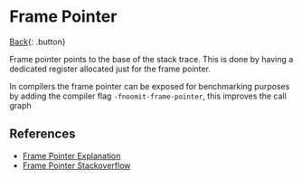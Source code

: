 # Frame Pointer

[Back](./c-compiler.md){: .button}

Frame pointer points to the base of the stack trace. This is done by having a dedicated 
register allocated just for the frame pointer.

In compilers the frame pointer can be exposed for benchmarking purposes by adding the compiler flag `-fnoomit-frame-pointer`, this improves the call graph

## References

- [Frame Pointer Explanation](https://softwareengineering.stackexchange.com/questions/194339/frame-pointer-explanation)
- [Frame Pointer Stackoverflow](https://stackoverflow.com/questions/14666665/trying-to-understand-gcc-option-fomit-frame-pointer#14666730)
